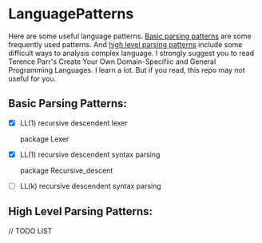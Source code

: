 # LanguagePatterns

Here are some useful language patterns. [Basic parsing patterns](#basic-parsing-patterns) are some frequently used patterns. And [high level parsing patterns](#high-level-parsing-patterns) include some difficult ways to analysis complex language. I strongly suggest you to read Terence Parr's Create Your Own Domain-Specifiic and General Programming Languages. I learn a lot. But if you read, this repo may not useful for you.

## Basic Parsing Patterns:

- [x] LL(1) recursive descendent lexer
        
    package Lexer
- [x] LL(1) recursive descendent syntax parsing
        
    package Recursive_descent
- [ ] LL(k) recursive descendent syntax parsing



## High Level Parsing Patterns:

// TODO LIST